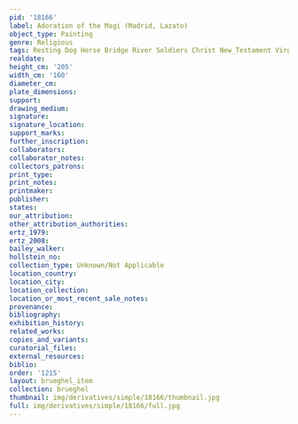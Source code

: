 ```yaml
---
pid: '18166'
label: Adoration of the Magi (Madrid, Lazato)
object_type: Painting
genre: Religious
tags: Resting Dog Horse Bridge River Soldiers Christ New_Testament Virgin_Mary
realdate: 
height_cm: '205'
width_cm: '160'
diameter_cm: 
plate_dimensions: 
support: 
drawing_medium: 
signature: 
signature_location: 
support_marks: 
further_inscription: 
collaborators: 
collaborator_notes: 
collectors_patrons: 
print_type: 
print_notes: 
printmaker: 
publisher: 
states: 
our_attribution: 
other_attribution_authorities: 
ertz_1979: 
ertz_2008: 
bailey_walker: 
hollstein_no: 
collection_type: Unknown/Not Applicable
location_country: 
location_city: 
location_collection: 
location_or_most_recent_sale_notes: 
provenance: 
bibliography: 
exhibition_history: 
related_works: 
copies_and_variants: 
curatorial_files: 
external_resources: 
biblio: 
order: '1215'
layout: brueghel_item
collection: brueghel
thumbnail: img/derivatives/simple/18166/thumbnail.jpg
full: img/derivatives/simple/18166/full.jpg
---
```

